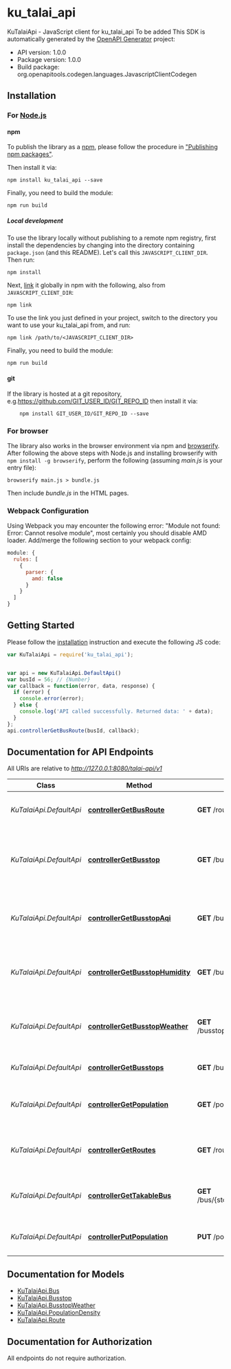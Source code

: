 # ku_talai_api

KuTalaiApi - JavaScript client for ku_talai_api
To be added
This SDK is automatically generated by the [OpenAPI Generator](https://openapi-generator.tech) project:

- API version: 1.0.0
- Package version: 1.0.0
- Build package: org.openapitools.codegen.languages.JavascriptClientCodegen

## Installation

### For [Node.js](https://nodejs.org/)

#### npm

To publish the library as a [npm](https://www.npmjs.com/), please follow the procedure in ["Publishing npm packages"](https://docs.npmjs.com/getting-started/publishing-npm-packages).

Then install it via:

```shell
npm install ku_talai_api --save
```

Finally, you need to build the module:

```shell
npm run build
```

##### Local development

To use the library locally without publishing to a remote npm registry, first install the dependencies by changing into the directory containing `package.json` (and this README). Let's call this `JAVASCRIPT_CLIENT_DIR`. Then run:

```shell
npm install
```

Next, [link](https://docs.npmjs.com/cli/link) it globally in npm with the following, also from `JAVASCRIPT_CLIENT_DIR`:

```shell
npm link
```

To use the link you just defined in your project, switch to the directory you want to use your ku_talai_api from, and run:

```shell
npm link /path/to/<JAVASCRIPT_CLIENT_DIR>
```

Finally, you need to build the module:

```shell
npm run build
```

#### git

If the library is hosted at a git repository, e.g.https://github.com/GIT_USER_ID/GIT_REPO_ID
then install it via:

```shell
    npm install GIT_USER_ID/GIT_REPO_ID --save
```

### For browser

The library also works in the browser environment via npm and [browserify](http://browserify.org/). After following
the above steps with Node.js and installing browserify with `npm install -g browserify`,
perform the following (assuming *main.js* is your entry file):

```shell
browserify main.js > bundle.js
```

Then include *bundle.js* in the HTML pages.

### Webpack Configuration

Using Webpack you may encounter the following error: "Module not found: Error:
Cannot resolve module", most certainly you should disable AMD loader. Add/merge
the following section to your webpack config:

```javascript
module: {
  rules: [
    {
      parser: {
        amd: false
      }
    }
  ]
}
```

## Getting Started

Please follow the [installation](#installation) instruction and execute the following JS code:

```javascript
var KuTalaiApi = require('ku_talai_api');


var api = new KuTalaiApi.DefaultApi()
var busId = 56; // {Number} 
var callback = function(error, data, response) {
  if (error) {
    console.error(error);
  } else {
    console.log('API called successfully. Returned data: ' + data);
  }
};
api.controllerGetBusRoute(busId, callback);

```

## Documentation for API Endpoints

All URIs are relative to *http://127.0.0.1:8080/talai-api/v1*

Class | Method | HTTP request | Description
------------ | ------------- | ------------- | -------------
*KuTalaiApi.DefaultApi* | [**controllerGetBusRoute**](docs/DefaultApi.md#controllerGetBusRoute) | **GET** /route/{busId} | Returns all bus stops for given route
*KuTalaiApi.DefaultApi* | [**controllerGetBusstop**](docs/DefaultApi.md#controllerGetBusstop) | **GET** /busstop/{stopId} | Returns complete details of the specified Talai bus stop
*KuTalaiApi.DefaultApi* | [**controllerGetBusstopAqi**](docs/DefaultApi.md#controllerGetBusstopAqi) | **GET** /busstop/{stopId}/aqi | Returns PM2.5 detail of the specified Talai bus stop
*KuTalaiApi.DefaultApi* | [**controllerGetBusstopHumidity**](docs/DefaultApi.md#controllerGetBusstopHumidity) | **GET** /busstop/{stopId}/humidity | Returns humidity detail of the specified Talai bus stop
*KuTalaiApi.DefaultApi* | [**controllerGetBusstopWeather**](docs/DefaultApi.md#controllerGetBusstopWeather) | **GET** /busstop/{stopId}/temperature | Returns weather detail of the specified Talai bus stop
*KuTalaiApi.DefaultApi* | [**controllerGetBusstops**](docs/DefaultApi.md#controllerGetBusstops) | **GET** /busstops | Returns list of Talai bus stops in KU
*KuTalaiApi.DefaultApi* | [**controllerGetPopulation**](docs/DefaultApi.md#controllerGetPopulation) | **GET** /population/{stopId} | Get population density in each KU Talai bus
*KuTalaiApi.DefaultApi* | [**controllerGetRoutes**](docs/DefaultApi.md#controllerGetRoutes) | **GET** /routes | Returns a list of routes of KU Talai bus
*KuTalaiApi.DefaultApi* | [**controllerGetTakableBus**](docs/DefaultApi.md#controllerGetTakableBus) | **GET** /bus/{stopIdOrigin}/{stopIdDest} | Returns list of takable bus from origin to destination
*KuTalaiApi.DefaultApi* | [**controllerPutPopulation**](docs/DefaultApi.md#controllerPutPopulation) | **PUT** /population/{stopId} | Increment people in KU Talai bus stop


## Documentation for Models

 - [KuTalaiApi.Bus](docs/Bus.md)
 - [KuTalaiApi.Busstop](docs/Busstop.md)
 - [KuTalaiApi.BusstopWeather](docs/BusstopWeather.md)
 - [KuTalaiApi.PopulationDensity](docs/PopulationDensity.md)
 - [KuTalaiApi.Route](docs/Route.md)


## Documentation for Authorization

All endpoints do not require authorization.
